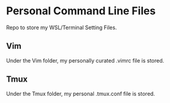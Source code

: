 # Personal Command Line Files
Repo to store my WSL/Terminal Setting Files.


## Vim
Under the Vim folder, my personally curated .vimrc file is stored.

## Tmux
Under the Tmux folder, my personal .tmux.conf file is stored.
